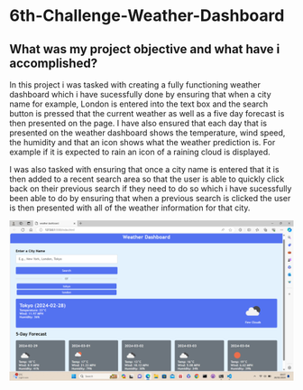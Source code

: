 # 6th-Challenge-Weather-Dashboard

## What was my project objective and what have i accomplished?
In this project i was tasked with creating a fully functioning weather dashboard which i have sucessfully done by ensuring that when a city name for example, London is entered into the text box and the search button is pressed that the current weather as well as a five day forecast is then presented on the page. I have also ensured that each day that is presented on the weather dashboard shows the temperature, wind speed, the humidity and that an icon shows what the weather prediction is. For example if it is expected to rain an icon of a raining cloud is displayed.

I was also tasked with ensuring that once a city name is entered that it is then added to a recent search area so that the user is able to quickly click back on their previous search if they need to do so which i have sucessfully been able to do by ensuring that when a previous search is clicked the user is then presented with all of the weather information for that city.


![alt text](./Assets/images/Weather-dashboard.png)

